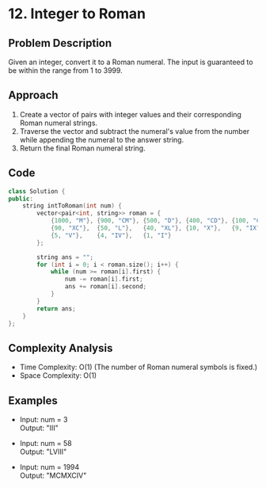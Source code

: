 # 12. Integer to Roman

## Problem Description

Given an integer, convert it to a Roman numeral. The input is guaranteed to be within the range from 1 to 3999.

## Approach

1. Create a vector of pairs with integer values and their corresponding Roman numeral strings.
2. Traverse the vector and subtract the numeral's value from the number while appending the numeral to the answer string.
3. Return the final Roman numeral string.

## Code

```cpp
class Solution {
public:
    string intToRoman(int num) {
        vector<pair<int, string>> roman = {
            {1000, "M"}, {900, "CM"}, {500, "D"}, {400, "CD"}, {100, "C"},
            {90, "XC"},  {50, "L"},   {40, "XL"}, {10, "X"},   {9, "IX"},
            {5, "V"},    {4, "IV"},   {1, "I"}
        };

        string ans = "";
        for (int i = 0; i < roman.size(); i++) {
            while (num >= roman[i].first) {
                num -= roman[i].first;
                ans += roman[i].second;
            }
        }
        return ans;
    }
};
```

## Complexity Analysis

- Time Complexity: O(1) (The number of Roman numeral symbols is fixed.)
- Space Complexity: O(1)

## Examples

- Input: num = 3  
  Output: "III"

- Input: num = 58  
  Output: "LVIII"

- Input: num = 1994  
  Output: "MCMXCIV"
